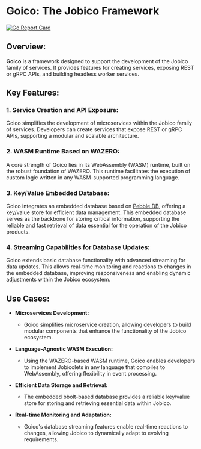 # Goico: The Jobico Framework
[![Go Report Card](https://goreportcard.com/badge/github.com/andrescosta/goico)](https://goreportcard.com/report/github.com/andrescosta/goico)
## Overview:

**Goico** is a framework designed to support the development of the Jobico family of services. It provides features for creating services, exposing REST or gRPC APIs, and building headless worker services.

## Key Features:

### 1. Service Creation and API Exposure:

Goico simplifies the development of microservices within the Jobico family of services. Developers can create services that expose REST or gRPC APIs, supporting a modular and scalable architecture.

### 2. WASM Runtime Based on WAZERO:

A core strength of Goico lies in its WebAssembly (WASM) runtime, built on the robust foundation of WAZERO. This runtime facilitates the execution of custom logic written in any WASM-supported programming language. 

### 3. Key/Value Embedded Database:

Goico integrates an embedded database based on [Pebble DB](https://github.com/cockroachdb/pebble), offering a key/value store for efficient data management. This embedded database serves as the backbone for storing critical information, supporting the reliable and fast retrieval of data essential for the operation of the Jobico products.

### 4. Streaming Capabilities for Database Updates:

Goico extends basic database functionality with advanced streaming for data updates. This allows real-time monitoring and reactions to changes in the embedded database, improving responsiveness and enabling dynamic adjustments within the Jobico ecosystem.

## Use Cases:

- **Microservices Development:**
  - Goico simplifies microservice creation, allowing developers to build modular components that enhance the functionality of the Jobico ecosystem.

- **Language-Agnostic WASM Execution:**
  - Using the WAZERO-based WASM runtime, Goico enables developers to implement Jobicolets in any language that compiles to WebAssembly, offering flexibility in event processing.

- **Efficient Data Storage and Retrieval:**
  - The embedded bbolt-based database provides a reliable key/value store for storing and retrieving essential data within Jobico.

- **Real-time Monitoring and Adaptation:**
  - Goico's database streaming features enable real-time reactions to changes, allowing Jobico to dynamically adapt to evolving requirements.
  